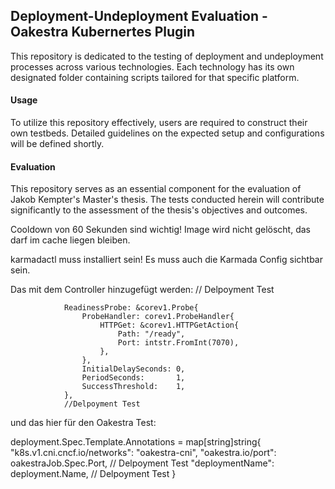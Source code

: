 ##  Deployment-Undeployment Evaluation - Oakestra Kubernertes Plugin

This repository is dedicated to the testing of deployment and undeployment processes across various technologies. Each technology has its own designated folder containing scripts tailored for that specific platform.

#### Usage

To utilize this repository effectively, users are required to construct their own testbeds. Detailed guidelines on the expected setup and configurations will be defined shortly.

#### Evaluation

This repository serves as an essential component for the evaluation of Jakob Kempter's Master's thesis. The tests conducted herein will contribute significantly to the assessment of the thesis's objectives and outcomes.



Cooldown von 60 Sekunden sind wichtig! 
Image wird nicht gelöscht, das darf im cache liegen bleiben. 


karmadactl muss installiert sein!
Es muss auch die Karmada Config sichtbar sein. 





Das mit dem Controller hinzugefügt werden: 
// Delpoyment Test

				ReadinessProbe: &corev1.Probe{
					ProbeHandler: corev1.ProbeHandler{
						HTTPGet: &corev1.HTTPGetAction{
							Path: "/ready",
							Port: intstr.FromInt(7070),
						},
					},
					InitialDelaySeconds: 0,
					PeriodSeconds:       1,
					SuccessThreshold:    1,
				},
				//Delpoyment Test
                


und das hier für den Oakestra Test: 


deployment.Spec.Template.Annotations = map[string]string{
			"k8s.v1.cni.cncf.io/networks": "oakestra-cni",
			"oakestra.io/port":            oakestraJob.Spec.Port,
			// Delpoyment Test
			"deploymentName": deployment.Name,
			// Delpoyment Test
		}
